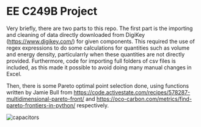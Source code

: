 # EE C249B Project

Very briefly, there are two parts to this repo. The first part is the importing and cleaning of data directly downloaded from DigiKey (https://www.digikey.com/) for given components. This required the use of regex expressions to do some calculations for quantities such as volume and energy density, particularrly when these quantities are not directly provided. Furthermore, code for importing full folders of csv files is included, as this made it possible to avoid doing many manual changes in Excel.

Then, there is some Pareto optimal point selection done, using functions written by Jamie Bull from https://code.activestate.com/recipes/578287-multidimensional-pareto-front/ and https://oco-carbon.com/metrics/find-pareto-frontiers-in-python/ respectively.

![capacitors](https://user-images.githubusercontent.com/49104657/168449639-30b6ca9d-dde2-4a27-9eda-aa35e05464c5.png)


